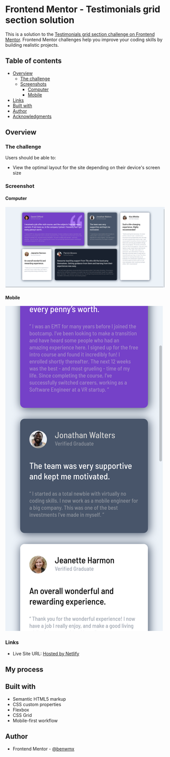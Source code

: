 # Frontend Mentor - Testimonials grid section solution

This is a solution to the [Testimonials grid section challenge on Frontend Mentor](https://www.frontendmentor.io/challenges/testimonials-grid-section-Nnw6J7Un7). Frontend Mentor challenges help you improve your coding skills by building realistic projects. 

## Table of contents

- [Overview](#overview)
  - [The challenge](#the-challenge)
  - [Screenshots](#screenshots)
    - [Computer](#computer)
    - [Mobile](#mobile)
- [Links](#links)
- [Built with](#built-with)
- [Author](#author)
- [Acknowledgments](#acknowledgments)


## Overview

### The challenge

Users should be able to:

- View the optimal layout for the site depending on their device's screen size

### Screenshot

#### Computer

![](./ScreenShots/computer.png)

#### Mobile

![](./ScreenShots/mobile.png)


### Links

- Live Site URL: [Hosted by Netlify](https://your-live-site-url.com)

## My process

## Built with

- Semantic HTML5 markup
- CSS custom properties
- Flexbox
- CSS Grid
- Mobile-first workflow


## Author

- Frontend Mentor - [@benwmx](https://www.frontendmentor.io/profile/benwmx)


